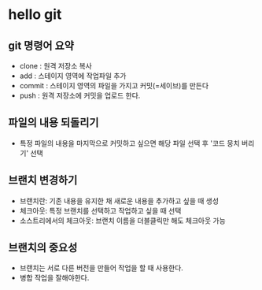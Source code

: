 # hello git

## git 명령어 요약

- clone : 원격 저장소 복사
- add : 스테이지 영역에 작업파일 추가
- commit : 스테이지 영역의 파일을 가지고 커밋(=세이브)를 만든다
- push : 원격 저장소에 커밋을 업로드 한다.

## 파일의 내용 되돌리기

- 특정 파일의 내용을 마지막으로 커밋하고 싶으면 해당 파일 선택 후 '코드 뭉치 버리기' 선택

## 브랜치 변경하기

- 브랜치란: 기존 내용을 유지한 채 새로운 내용을 추가하고 싶을 때 생성
- 체크아웃: 특정 브랜치를 선택하고 작업하고 싶을 때 선택
- 소스트리에서의 체크아웃: 브랜치 이름을 더블클릭만 해도 체크아웃 가능

## 브랜치의 중요성
- 브랜치는 서로 다른 버전을 만들어 작업을 할 때 사용한다.
- 병합 작업을 잘해야한다.